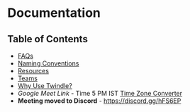 # Documentation

## Table of Contents

- [FAQs](/docs/FAQ.md)
- [Naming Conventions](/docs/NAMING-CONVENTIONS.md)
- [Resources](/docs/RESOURCES.md)
- [Teams](/docs/TEAM.md)
- [Why Use Twindle?](/docs/TWINDLE.md)
- *Google Meet Link* - Time 5 PM IST [Time Zone Converter](https://time.is/compare/1700_in_IST) 
- **Meeting moved to Discord** - https://discord.gg/hFS6EP
